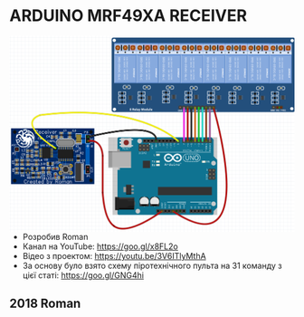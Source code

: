 # ARDUINO MRF49XA RECEIVER

<a href="https://raw.githubusercontent.com/RomanButsiy/Arduino_MRF49XA_Receiver/master/screens/Receiver.png"><img src="https://raw.githubusercontent.com/RomanButsiy/Arduino_MRF49XA_Receiver/master/screens/Receiver.png" align="left"></a>

##
##
 - Розробив Roman
 - Канал на YouTube: https://goo.gl/x8FL2o
 - Відео з проектом: https://youtu.be/3V6ITlyMthA
 - За основу було взято схему піротехнічного пульта на 31 команду з цієї статі: https://goo.gl/GNG4hi
## 2018 Roman
